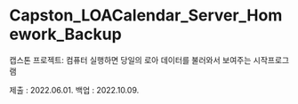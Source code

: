 # Capston_LOACalendar_Server_Homework_Backup
캡스톤 프로젝트: 컴퓨터 실행하면 당일의 로아 데이터를 불러와서 보여주는 시작프로그램

제출 : 2022.06.01.
백업 : 2022.10.09.
